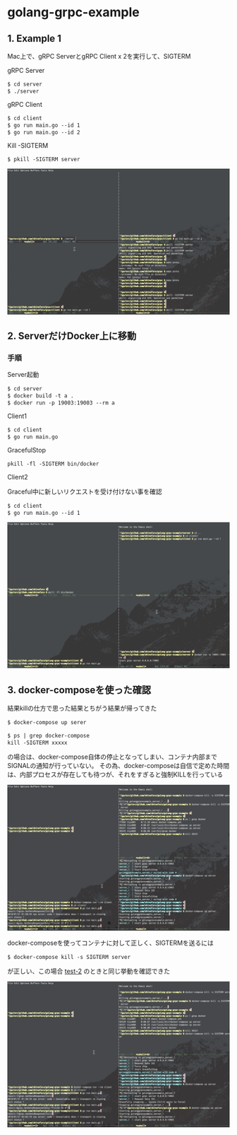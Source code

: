 # golang-grpc-example

## 1. Example 1

Mac上で、gRPC ServerとgRPC Client x 2を実行して、SIGTERM

gRPC Server

```
$ cd server
$ ./server
```

gRPC Client

```
$ cd client
$ go run main.go --id 1
$ go run main.go --id 2
```

Kill -SIGTERM

```
$ pkill -SIGTERM server
```

![GIF1](image/grpc-graceful-direct-connect.gif)

## 2. ServerだけDocker上に移動

### 手順

Server起動

```
$ cd server
$ docker build -t a .
$ docker run -p 19003:19003 --rm a
```

Client1

```
$ cd client
$ go run main.go
```

GracefulStop

```
pkill -fl -SIGTERM bin/docker
```

Client2

Graceful中に新しいリクエストを受け付けない事を確認

```
$ cd client
$ go run main.go --id 1
```

![GIF2](image/grpc-graceful-server-on-docker.gif)

## 3. docker-composeを使った確認

結果killの仕方で思った結果とちがう結果が帰ってきた

```
$ docker-compose up serer
```

```
$ ps | grep docker-compose
kill -SIGTERM xxxxx
```

の場合は、docker-compose自体の停止となってしまい、コンテナ内部までSIGNALの通知が行っていない。
その為、docker-composeは自信で定めた時間は、内部プロセスが存在しても待つが、それをすぎると強制KILLを行っている

![GIF3](image/bad-pattern.gif)

docker-composeを使ってコンテナに対して正しく、SIGTERMを送るには

```
$ docker-compose kill -s SIGTERM server
```

が正しい、この場合 [test-2](https://github.com/shinofara/golang-grpc-example#2-server%E3%81%A0%E3%81%91docker%E4%B8%8A%E3%81%AB%E7%A7%BB%E5%8B%95) のときと同じ挙動を確認できた

![GIF4](image/good-pattern.gif)
